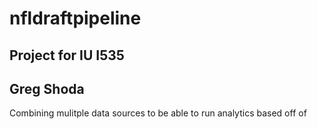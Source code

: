# nfldraftpipeline
## Project for IU I535
## Greg Shoda
Combining mulitple data sources to be able to run analytics based off of
